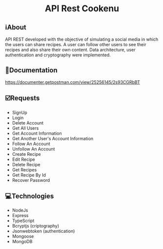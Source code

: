 <h1 align="center">API Rest Cookenu</h1>

##  ℹ️About
API REST developed with the objective of simulating a social media in which the users can share recipes. A user can follow other users to see their recipes and also share their own content. Data architecture, user authentication and cryptography were implemented.

## 🔗Documentation
https://documenter.getpostman.com/view/25256145/2s93CGRbBT

## ☑️Requests
- SignUp
- Login
- Delete Account
- Get All Users
- Get Account Information
- Get Another User's Account Information
- Follow An Account
- Unfollow An Account
- Create Recipe
- Edit Recipe
- Delete Recipe
- Get Recipes
- Get Recipe By Id
- Recover Password

## 💻Technologies
- NodeJs
- Express
- TypeScript
- Bcryptjs (criptography)
- Jsonwebtoken (authentication)
- Mongoose
- MongoDB
